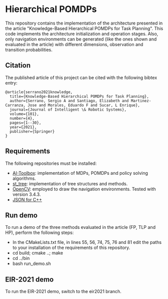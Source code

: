 # Hierarchical POMDPs

This repository contains the implementation of the architecture presented in the article "Knowledge-Based Hierarchical POMDPs for Task Planning". This code implements the architecture initialization and operation stages. Also, only navigation environments can be generated (like the ones shown and evaluated in the article) with different dimensions, observation and transition probabilities.

## Citation

The published article of this project can be cited with the following bibtex entry:

```
@article{serrano2021knowledge,
  title={Knowledge-Based Hierarchical POMDPs for Task Planning},
  author={Serrano, Sergio A and Santiago, Elizabeth and Martinez-Carranza, Jose and Morales, Eduardo F and Sucar, L Enrique},
  journal={Journal of Intelligent \& Robotic Systems},
  volume={101},
  number={4},
  pages={1--30},
  year={2021},
  publisher={Springer}
}
```

## Requirements

The following repositories must be installed:

- [AI-Toolbox](https://github.com/Svalorzen/AI-Toolbox): implementation of MDPs, POMDPs and policy solving algorithms.
- [st_tree](https://github.com/erikerlandson/st_tree): implementation of tree structures and methods.
- [OpenCV](https://github.com/opencv/opencv): employed to draw the navigation environments. Tested with version 3.4.3.
- [JSON for C++](https://github.com/nlohmann/json)

## Run demo

To run a demo of the three methods evaluated in the article (FP, TLP and HP), perform the following steps:
- In the CMakeLists.txt file, in lines 55, 56, 74, 75, 76 and 81 edit the paths to your installation of the requirements of this repository.
- cd build; cmake ..; make
- cd ../bin
- bash run_demo.sh

## EIR-2021 demo

To run the EIR-2021 demo, switch to the eir2021 branch.
